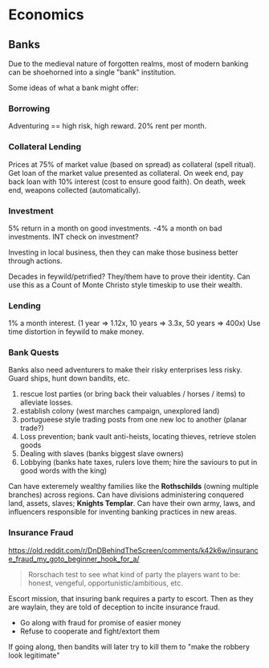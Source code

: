 # Economics

## Banks
Due to the medieval nature of forgotten realms, most of modern banking can be shoehorned into a single "bank" institution.

Some ideas of what a bank might offer:

### Borrowing
Adventuring == high risk, high reward.
20% rent per month.

### Collateral Lending
Prices at 75% of market value (based on spread) as collateral (spell ritual).
Get loan of the market value presented as collateral.
On week end, pay back loan with 10% interest (cost to ensure good faith).
On death, week end, weapons collected (automatically).

### Investment
5% return in a month on good investments.
-4% a month on bad investments.
INT check on investment?

Investing in local business, then they can make those business better through actions.

Decades in feywild/petrified? They/them have to prove their identity.
Can use this as a Count of Monte Christo style timeskip to use their wealth.

### Lending
1% a month interest. (1 year => 1.12x, 10 years => 3.3x, 50 years => 400x)
Use time distortion in feywild to make money.

### Bank Quests
Banks also need adventurers to make their risky enterprises less risky. Guard ships, hunt down bandits, etc.
1. rescue lost parties (or bring back their valuables / horses / items) to alleviate losses.
2. establish colony (west marches campaign, unexplored land)
3. portugueese style trading posts from one new loc to another (planar trade?)
4. Loss prevention; bank vault anti-heists, locating thieves, retrieve stolen goods
5. Dealing with slaves (banks biggest slave owners)
6. Lobbying (banks hate taxes, rulers love them; hire the saviours to put in good words with the king)

Can have exteremely wealthy families like the **Rothschilds** (owning multiple branches) across regions.
Can have divisions administering conquered land, assets, slaves; **Knights Templar**. Can have their own army, laws, and influencers responsible for inventing banking practices in new areas.

### Insurance Fraud
https://old.reddit.com/r/DnDBehindTheScreen/comments/k42k6w/insurance_fraud_my_goto_beginner_hook_for_a/
> Rorschach test to see what kind of party the players want to be: honest, vengeful, opportunistic/ambitious, etc.

Escort mission, that insuring bank requires a party to escort.
Then as they are waylain, they are told of deception to incite insurance fraud.
- Go along with fraud for promise of easier money
- Refuse to cooperate and fight/extort them

If going along, then bandits will later try to kill them to "make the robbery look legitimate"
